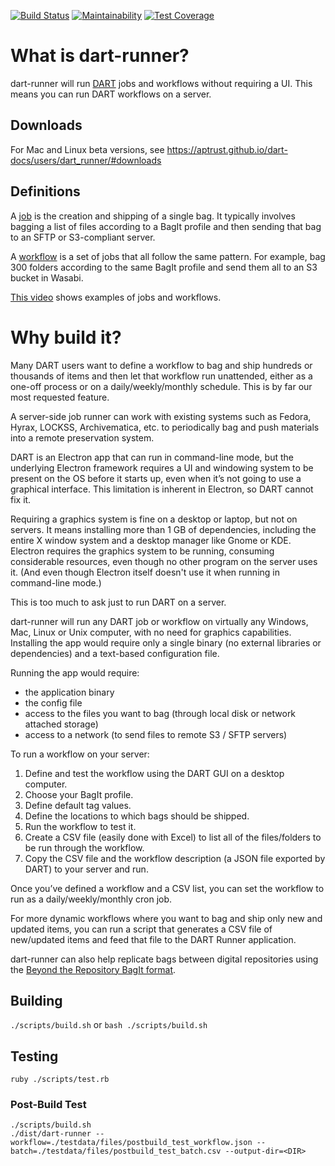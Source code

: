 [![Build Status](https://travis-ci.com/APTrust/dart-runner.svg?branch=master)](https://travis-ci.org/APTrust/dart-runner)
[![Maintainability](https://api.codeclimate.com/v1/badges/afced50b57b1e02432f6/maintainability)](https://codeclimate.com/github/APTrust/dart-runner/maintainability)
[![Test Coverage](https://api.codeclimate.com/v1/badges/afced50b57b1e02432f6/test_coverage)](https://codeclimate.com/github/APTrust/dart-runner/test_coverage)

# What is dart-runner?

dart-runner will run [DART](https://github.com/APTrust/dart) jobs and workflows without requiring a UI. This means you can run DART workflows on a server.

## Downloads

For Mac and Linux beta versions, see  https://aptrust.github.io/dart-docs/users/dart_runner/#downloads

## Definitions

A [job](https://aptrust.github.io/dart-docs/users/jobs/) is the creation and shipping of a single bag. It typically involves bagging a list of files according to a BagIt profile and then sending that bag to an SFTP or S3-compliant server.

A [workflow](https://aptrust.github.io/dart-docs/users/workflows/) is a set of jobs that all follow the same pattern. For example, bag 300 folders according to the same BagIt profile and send them all to an S3 bucket in Wasabi.

[This video](https://aptrust.github.io/dart-docs/videos/) shows examples of jobs and workflows.

# Why build it?

Many DART users want to define a workflow to bag and ship hundreds or thousands of items and then let that workflow run unattended, either as a one-off process or on a daily/weekly/monthly schedule. This is by far our most requested feature.

A server-side job runner can work with existing systems such as Fedora, Hyrax, LOCKSS, Archivematica, etc. to periodically bag and push materials into a remote preservation system.

DART is an Electron app that can run in command-line mode, but the underlying Electron framework requires a UI and windowing system to be present on the OS before it starts up, even when it’s not going to use a graphical interface. This limitation is inherent in Electron, so DART cannot fix it.

Requiring a graphics system is fine on a desktop or laptop, but not on servers. It means installing more than 1 GB of dependencies, including the entire X window system and a desktop manager like Gnome or KDE. Electron requires the graphics system to be running, consuming considerable resources, even though no other program on the server uses it. (And even though Electron itself doesn't use it when running in command-line mode.)

This is too much to ask just to run DART on a server.

dart-runner will run any DART job or workflow on virtually any Windows, Mac, Linux or Unix computer, with no need for graphics capabilities. Installing the app would require only a single binary (no external libraries or dependencies) and a text-based configuration file.

Running the app would require:

* the application binary
* the config file
* access to the files you want to bag (through local disk or network attached storage)
* access to a network (to send files to remote S3 / SFTP servers)

To run a workflow on your server:

1. Define and test the workflow using the DART GUI on a desktop computer.
2. Choose your BagIt profile.
3. Define default tag values.
4. Define the locations to which bags should be shipped.
5. Run the workflow to test it.
6. Create a CSV file (easily done with Excel) to list all of the files/folders to be run through the workflow.
7. Copy the CSV file and the workflow description (a JSON file exported by DART) to your server and run.

Once you’ve defined a workflow and a CSV list, you can set the workflow to run as a daily/weekly/monthly cron job.

For more dynamic workflows where you want to bag and ship only new and updated items, you can run a script that generates a CSV file of new/updated items and feed that file to the DART Runner application.

dart-runner can also help replicate bags between digital repositories using the [Beyond the Repository BagIt format](https://github.com/dpscollaborative/btr_bagit_profile).

## Building

`./scripts/build.sh` or `bash ./scripts/build.sh`

## Testing

`ruby ./scripts/test.rb`

### Post-Build Test

```
./scripts/build.sh
./dist/dart-runner --workflow=./testdata/files/postbuild_test_workflow.json --batch=./testdata/files/postbuild_test_batch.csv --output-dir=<DIR>
```
